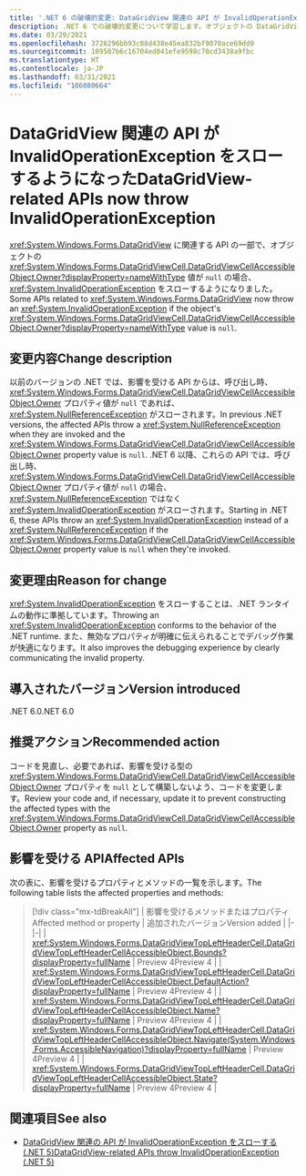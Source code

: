 ```yaml
---
title: '.NET 6 の破壊的変更: DataGridView 関連の API が InvalidOperationException をスローする'
description: .NET 6 での破壊的変更について学習します。オブジェクトの DataGridViewCellAccessibleObject.Owner 値が null の場合に、DataGridView に関連する一部の API で例外がスローされます。
ms.date: 03/29/2021
ms.openlocfilehash: 3726296bb93c88d438e45ea832bf9070ace69dd0
ms.sourcegitcommit: 109507b6c16704ed041efe9598c70cd3438a9fbc
ms.translationtype: HT
ms.contentlocale: ja-JP
ms.lasthandoff: 03/31/2021
ms.locfileid: "106080664"
---
```

# <a name="datagridview-related-apis-now-throw-invalidoperationexception"></a><span data-ttu-id="ec7c4-103">DataGridView 関連の API が InvalidOperationException をスローするようになった</span><span class="sxs-lookup"><span data-stu-id="ec7c4-103">DataGridView-related APIs now throw InvalidOperationException</span></span>

<span data-ttu-id="ec7c4-104"><xref:System.Windows.Forms.DataGridView> に関連する API の一部で、オブジェクトの <xref:System.Windows.Forms.DataGridViewCell.DataGridViewCellAccessibleObject.Owner?displayProperty=nameWithType> 値が `null` の場合、<xref:System.InvalidOperationException> をスローするようになりました。</span><span class="sxs-lookup"><span data-stu-id="ec7c4-104">Some APIs related to <xref:System.Windows.Forms.DataGridView> now throw an <xref:System.InvalidOperationException> if the object's <xref:System.Windows.Forms.DataGridViewCell.DataGridViewCellAccessibleObject.Owner?displayProperty=nameWithType> value is `null`.</span></span>

## <a name="change-description"></a><span data-ttu-id="ec7c4-105">変更内容</span><span class="sxs-lookup"><span data-stu-id="ec7c4-105">Change description</span></span>

<span data-ttu-id="ec7c4-106">以前のバージョンの .NET では、影響を受ける API からは、呼び出し時、<xref:System.Windows.Forms.DataGridViewCell.DataGridViewCellAccessibleObject.Owner> プロパティ値が `null` であれば、<xref:System.NullReferenceException> がスローされます。</span><span class="sxs-lookup"><span data-stu-id="ec7c4-106">In previous .NET versions, the affected APIs throw a <xref:System.NullReferenceException> when they are invoked and the <xref:System.Windows.Forms.DataGridViewCell.DataGridViewCellAccessibleObject.Owner> property value is `null`.</span></span> <span data-ttu-id="ec7c4-107">.NET 6 以降、これらの API では、呼び出し時、<xref:System.Windows.Forms.DataGridViewCell.DataGridViewCellAccessibleObject.Owner> プロパティ値が `null` の場合、<xref:System.NullReferenceException> ではなく <xref:System.InvalidOperationException> がスローされます。</span><span class="sxs-lookup"><span data-stu-id="ec7c4-107">Starting in .NET 6, these APIs throw an <xref:System.InvalidOperationException> instead of a <xref:System.NullReferenceException> if the <xref:System.Windows.Forms.DataGridViewCell.DataGridViewCellAccessibleObject.Owner> property value is `null` when they're invoked.</span></span>

## <a name="reason-for-change"></a><span data-ttu-id="ec7c4-108">変更理由</span><span class="sxs-lookup"><span data-stu-id="ec7c4-108">Reason for change</span></span>

<span data-ttu-id="ec7c4-109"><xref:System.InvalidOperationException> をスローすることは、.NET ランタイムの動作に準拠しています。</span><span class="sxs-lookup"><span data-stu-id="ec7c4-109">Throwing an <xref:System.InvalidOperationException> conforms to the behavior of the .NET runtime.</span></span> <span data-ttu-id="ec7c4-110">また、無効なプロパティが明確に伝えられることでデバッグ作業が快適になります。</span><span class="sxs-lookup"><span data-stu-id="ec7c4-110">It also improves the debugging experience by clearly communicating the invalid property.</span></span>

## <a name="version-introduced"></a><span data-ttu-id="ec7c4-111">導入されたバージョン</span><span class="sxs-lookup"><span data-stu-id="ec7c4-111">Version introduced</span></span>

<span data-ttu-id="ec7c4-112">.NET 6.0</span><span class="sxs-lookup"><span data-stu-id="ec7c4-112">.NET 6.0</span></span>

## <a name="recommended-action"></a><span data-ttu-id="ec7c4-113">推奨アクション</span><span class="sxs-lookup"><span data-stu-id="ec7c4-113">Recommended action</span></span>

<span data-ttu-id="ec7c4-114">コードを見直し、必要であれば、影響を受ける型の <xref:System.Windows.Forms.DataGridViewCell.DataGridViewCellAccessibleObject.Owner> プロパティを `null` として構築しないよう、コードを変更します。</span><span class="sxs-lookup"><span data-stu-id="ec7c4-114">Review your code and, if necessary, update it to prevent constructing the affected types with the <xref:System.Windows.Forms.DataGridViewCell.DataGridViewCellAccessibleObject.Owner> property as `null`.</span></span>

## <a name="affected-apis"></a><span data-ttu-id="ec7c4-115">影響を受ける API</span><span class="sxs-lookup"><span data-stu-id="ec7c4-115">Affected APIs</span></span>

<span data-ttu-id="ec7c4-116">次の表に、影響を受けるプロパティとメソッドの一覧を示します。</span><span class="sxs-lookup"><span data-stu-id="ec7c4-116">The following table lists the affected properties and methods:</span></span>

> [!div class="mx-tdBreakAll"]
> | <span data-ttu-id="ec7c4-117">影響を受けるメソッドまたはプロパティ</span><span class="sxs-lookup"><span data-stu-id="ec7c4-117">Affected method or property</span></span> | <span data-ttu-id="ec7c4-118">追加されたバージョン</span><span class="sxs-lookup"><span data-stu-id="ec7c4-118">Version added</span></span> |
> |-|-|
> | <xref:System.Windows.Forms.DataGridViewTopLeftHeaderCell.DataGridViewTopLeftHeaderCellAccessibleObject.Bounds?displayProperty=fullName> | <span data-ttu-id="ec7c4-119">Preview 4</span><span class="sxs-lookup"><span data-stu-id="ec7c4-119">Preview 4</span></span> |
> | <xref:System.Windows.Forms.DataGridViewTopLeftHeaderCell.DataGridViewTopLeftHeaderCellAccessibleObject.DefaultAction?displayProperty=fullName> | <span data-ttu-id="ec7c4-120">Preview 4</span><span class="sxs-lookup"><span data-stu-id="ec7c4-120">Preview 4</span></span> |
> | <xref:System.Windows.Forms.DataGridViewTopLeftHeaderCell.DataGridViewTopLeftHeaderCellAccessibleObject.Name?displayProperty=fullName> | <span data-ttu-id="ec7c4-121">Preview 4</span><span class="sxs-lookup"><span data-stu-id="ec7c4-121">Preview 4</span></span> |
>| <xref:System.Windows.Forms.DataGridViewTopLeftHeaderCell.DataGridViewTopLeftHeaderCellAccessibleObject.Navigate(System.Windows.Forms.AccessibleNavigation)?displayProperty=fullName> | <span data-ttu-id="ec7c4-122">Preview 4</span><span class="sxs-lookup"><span data-stu-id="ec7c4-122">Preview 4</span></span> |
> | <xref:System.Windows.Forms.DataGridViewTopLeftHeaderCell.DataGridViewTopLeftHeaderCellAccessibleObject.State?displayProperty=fullName> | <span data-ttu-id="ec7c4-123">Preview 4</span><span class="sxs-lookup"><span data-stu-id="ec7c4-123">Preview 4</span></span> |

## <a name="see-also"></a><span data-ttu-id="ec7c4-124">関連項目</span><span class="sxs-lookup"><span data-stu-id="ec7c4-124">See also</span></span>

- [<span data-ttu-id="ec7c4-125">DataGridView 関連の API が InvalidOperationException をスローする (.NET 5)</span><span class="sxs-lookup"><span data-stu-id="ec7c4-125">DataGridView-related APIs throw InvalidOperationException (.NET 5)</span></span>](../5.0/null-owner-causes-invalidoperationexception.md)

<!--

### Affected APIs

- `P:System.Windows.Forms.DataGridViewTopLeftHeaderCell.DataGridViewTopLeftHeaderCellAccessibleObject.Bounds`
- `P:System.Windows.Forms.DataGridViewTopLeftHeaderCell.DataGridViewTopLeftHeaderCellAccessibleObject.DefaultAction`
- `P:System.Windows.Forms.DataGridViewTopLeftHeaderCell.DataGridViewTopLeftHeaderCellAccessibleObject.Name`
- `M:System.Windows.Forms.DataGridViewTopLeftHeaderCell.DataGridViewTopLeftHeaderCellAccessibleObject.Navigate(System.Windows.Forms.AccessibleNavigation)`
- `P:System.Windows.Forms.DataGridViewTopLeftHeaderCell.DataGridViewTopLeftHeaderCellAccessibleObject.State`

### Category

Windows Forms

-->
